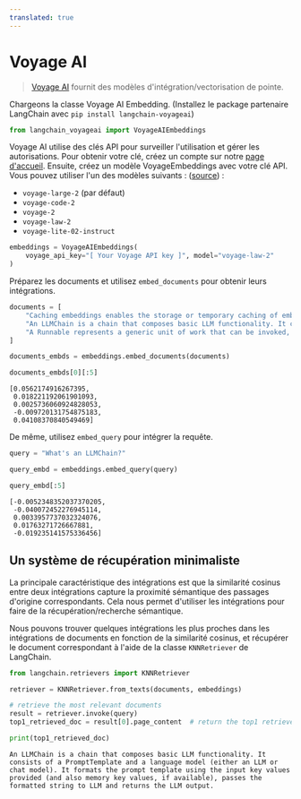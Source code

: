 ```yaml
---
translated: true
---
```


# Voyage AI

>[Voyage AI](https://www.voyageai.com/) fournit des modèles d'intégration/vectorisation de pointe.

Chargeons la classe Voyage AI Embedding. (Installez le package partenaire LangChain avec `pip install langchain-voyageai`)

```python
from langchain_voyageai import VoyageAIEmbeddings
```

Voyage AI utilise des clés API pour surveiller l'utilisation et gérer les autorisations. Pour obtenir votre clé, créez un compte sur notre [page d'accueil](https://www.voyageai.com). Ensuite, créez un modèle VoyageEmbeddings avec votre clé API. Vous pouvez utiliser l'un des modèles suivants : ([source](https://docs.voyageai.com/docs/embeddings)) :

- `voyage-large-2` (par défaut)
- `voyage-code-2`
- `voyage-2`
- `voyage-law-2`
- `voyage-lite-02-instruct`

```python
embeddings = VoyageAIEmbeddings(
    voyage_api_key="[ Your Voyage API key ]", model="voyage-law-2"
)
```

Préparez les documents et utilisez `embed_documents` pour obtenir leurs intégrations.

```python
documents = [
    "Caching embeddings enables the storage or temporary caching of embeddings, eliminating the necessity to recompute them each time.",
    "An LLMChain is a chain that composes basic LLM functionality. It consists of a PromptTemplate and a language model (either an LLM or chat model). It formats the prompt template using the input key values provided (and also memory key values, if available), passes the formatted string to LLM and returns the LLM output.",
    "A Runnable represents a generic unit of work that can be invoked, batched, streamed, and/or transformed.",
]
```

```python
documents_embds = embeddings.embed_documents(documents)
```

```python
documents_embds[0][:5]
```

```output
[0.0562174916267395,
 0.018221192061901093,
 0.0025736060924828053,
 -0.009720131754875183,
 0.04108370840549469]
```

De même, utilisez `embed_query` pour intégrer la requête.

```python
query = "What's an LLMChain?"
```

```python
query_embd = embeddings.embed_query(query)
```

```python
query_embd[:5]
```

```output
[-0.0052348352037370205,
 -0.040072452276945114,
 0.0033957737032324076,
 0.01763271726667881,
 -0.019235141575336456]
```

## Un système de récupération minimaliste

La principale caractéristique des intégrations est que la similarité cosinus entre deux intégrations capture la proximité sémantique des passages d'origine correspondants. Cela nous permet d'utiliser les intégrations pour faire de la récupération/recherche sémantique.

 Nous pouvons trouver quelques intégrations les plus proches dans les intégrations de documents en fonction de la similarité cosinus, et récupérer le document correspondant à l'aide de la classe `KNNRetriever` de LangChain.

```python
from langchain.retrievers import KNNRetriever

retriever = KNNRetriever.from_texts(documents, embeddings)

# retrieve the most relevant documents
result = retriever.invoke(query)
top1_retrieved_doc = result[0].page_content  # return the top1 retrieved result

print(top1_retrieved_doc)
```

```output
An LLMChain is a chain that composes basic LLM functionality. It consists of a PromptTemplate and a language model (either an LLM or chat model). It formats the prompt template using the input key values provided (and also memory key values, if available), passes the formatted string to LLM and returns the LLM output.
```
